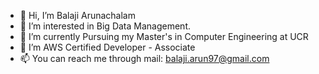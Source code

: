 - 👋 Hi, I’m Balaji Arunachalam
- 👀 I’m interested in Big Data Management.
- 🌱 I’m currently Pursuing my Master's in Computer Engineering at UCR
- 💞️ I’m AWS Certified Developer - Associate
- 📫 You can reach me through mail: balaji.arun97@gmail.com 

<!---
Balaji4397/Balaji4397 is a ✨ special ✨ repository because its `README.md` (this file) appears on your GitHub profile.
You can click the Preview link to take a look at your changes.
--->
